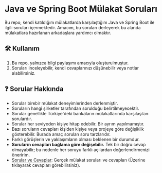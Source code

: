 # Java ve Spring Boot Mülakat Soruları

Bu repo, kendi katıldığım mülakatlarda karşılaştığım Java ve Spring Boot ile ilgili soruları içermektedir. Amacım, bu soruları derleyerek bu alanda mülakatlara hazırlanan arkadaşlara yardımcı olmaktır.

## 🛠️ Kullanım

1. Bu repo, yalnızca bilgi paylaşımı amacıyla oluşturulmuştur.
2. Soruları inceleyebilir, kendi cevaplarınızı düşünebilir veya notlar alabilirsiniz.

## ❓ Sorular Hakkında

- Sorular birebir mülakat deneyimlerinden derlenmiştir.
- Soruların hangi şirketler tarafından sorulduğu belirtilmeyecektir.
- Sorular genellikle Türkiye'deki bankaların mülakatlarında karşılaşılan sorulardır.
- Sorular her seviyeden kişiye hitap edebilir. Bir ayrım yapılmamıştır.
- Bazı soruların cevapları kişiden kişiye veya projeye göre değişiklik gösterebilir. Burada amaç sorulan soru tarzlarıdır.
- Farklı görüşlerin ve yaklaşımların olması beklenen bir durumdur.
- **Soruların cevapları bağlama göre değişebilir.** Tek bir doğru cevap olmayabilir; bu nedenle her soruyu farklı açılardan değerlendirmenizi öneririm.
- [Sorular ve Cevaplar](questions.md): Gerçek mülakat soruları ve cevapları (Üzerine tıklayarak cevapları görebilirsiniz).

